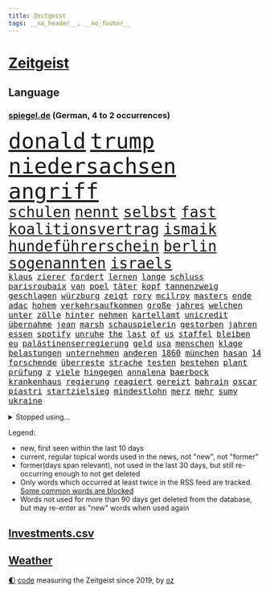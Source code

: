 ```yaml
---
title: Zeitgeist
tags: __no_header__, __no_footer__
---
```


# [Zeitgeist](https://oliz.io/zeitgeist/)

## Language

<h3><a href="https://www.spiegel.de" target="_blank">spiegel.de</a> (German, 4 to 2 occurrences)</h3>
<p style="font-family:monospace">
<span style="font-size:32pt"><a href="news_links.html#donald" class="current">donald</a></span>
<span style="font-size:32pt"><a href="news_links.html#trump" class="current">trump</a></span>
<span style="font-size:32pt"><a href="news_links.html#niedersachsen" class="current">niedersachsen</a></span>
<span style="font-size:32pt"><a href="news_links.html#angriff" class="current">angriff</a></span>
<br>
<span style="font-size:22pt"><a href="news_links.html#schulen" class="current">schulen</a></span>
<span style="font-size:22pt"><a href="news_links.html#nennt" class="current">nennt</a></span>
<span style="font-size:22pt"><a href="news_links.html#selbst" class="current">selbst</a></span>
<span style="font-size:22pt"><a href="news_links.html#fast" class="current">fast</a></span>
<span style="font-size:22pt"><a href="news_links.html#koalitionsvertrag" class="current">koalitionsvertrag</a></span>
<span style="font-size:22pt"><a href="news_links.html#ismaik" class="new">ismaik</a></span>
<span style="font-size:22pt"><a href="news_links.html#hundeführerschein" class="new">hundeführerschein</a></span>
<span style="font-size:22pt"><a href="news_links.html#berlin" class="current">berlin</a></span>
<span style="font-size:22pt"><a href="news_links.html#sogenannten" class="current">sogenannten</a></span>
<span style="font-size:22pt"><a href="news_links.html#israels" class="current">israels</a></span>
<br>
<span style="font-size:12pt"><a href="news_links.html#klaus" class="current">klaus</a></span>
<span style="font-size:12pt"><a href="news_links.html#zierer" class="new">zierer</a></span>
<span style="font-size:12pt"><a href="news_links.html#fordert" class="current">fordert</a></span>
<span style="font-size:12pt"><a href="news_links.html#lernen" class="current">lernen</a></span>
<span style="font-size:12pt"><a href="news_links.html#lange" class="current">lange</a></span>
<span style="font-size:12pt"><a href="news_links.html#schluss" class="current">schluss</a></span>
<span style="font-size:12pt"><a href="news_links.html#parisroubaix" class="new">parisroubaix</a></span>
<span style="font-size:12pt"><a href="news_links.html#van" class="current">van</a></span>
<span style="font-size:12pt"><a href="news_links.html#poel" class="new">poel</a></span>
<span style="font-size:12pt"><a href="news_links.html#täter" class="current">täter</a></span>
<span style="font-size:12pt"><a href="news_links.html#kopf" class="current">kopf</a></span>
<span style="font-size:12pt"><a href="news_links.html#tannenzweig" class="new">tannenzweig</a></span>
<span style="font-size:12pt"><a href="news_links.html#geschlagen" class="current">geschlagen</a></span>
<span style="font-size:12pt"><a href="news_links.html#würzburg" class="new">würzburg</a></span>
<span style="font-size:12pt"><a href="news_links.html#zeigt" class="current">zeigt</a></span>
<span style="font-size:12pt"><a href="news_links.html#rory" class="new">rory</a></span>
<span style="font-size:12pt"><a href="news_links.html#mcilroy" class="new">mcilroy</a></span>
<span style="font-size:12pt"><a href="news_links.html#masters" class="new">masters</a></span>
<span style="font-size:12pt"><a href="news_links.html#ende" class="current">ende</a></span>
<span style="font-size:12pt"><a href="news_links.html#adac" class="current">adac</a></span>
<span style="font-size:12pt"><a href="news_links.html#hohem" class="current">hohem</a></span>
<span style="font-size:12pt"><a href="news_links.html#verkehrsaufkommen" class="new">verkehrsaufkommen</a></span>
<span style="font-size:12pt"><a href="news_links.html#große" class="current">große</a></span>
<span style="font-size:12pt"><a href="news_links.html#jahres" class="current">jahres</a></span>
<span style="font-size:12pt"><a href="news_links.html#welchen" class="current">welchen</a></span>
<span style="font-size:12pt"><a href="news_links.html#unter" class="current">unter</a></span>
<span style="font-size:12pt"><a href="news_links.html#zölle" class="current">zölle</a></span>
<span style="font-size:12pt"><a href="news_links.html#hinter" class="current">hinter</a></span>
<span style="font-size:12pt"><a href="news_links.html#nehmen" class="current">nehmen</a></span>
<span style="font-size:12pt"><a href="news_links.html#kartellamt" class="current">kartellamt</a></span>
<span style="font-size:12pt"><a href="news_links.html#unicredit" class="current">unicredit</a></span>
<span style="font-size:12pt"><a href="news_links.html#übernahme" class="current">übernahme</a></span>
<span style="font-size:12pt"><a href="news_links.html#jean" class="current">jean</a></span>
<span style="font-size:12pt"><a href="news_links.html#marsh" class="new">marsh</a></span>
<span style="font-size:12pt"><a href="news_links.html#schauspielerin" class="current">schauspielerin</a></span>
<span style="font-size:12pt"><a href="news_links.html#gestorben" class="current">gestorben</a></span>
<span style="font-size:12pt"><a href="news_links.html#jahren" class="current">jahren</a></span>
<span style="font-size:12pt"><a href="news_links.html#essen" class="current">essen</a></span>
<span style="font-size:12pt"><a href="news_links.html#spotify" class="current">spotify</a></span>
<span style="font-size:12pt"><a href="news_links.html#unruhe" class="current">unruhe</a></span>
<span style="font-size:12pt"><a href="news_links.html#the" class="current">the</a></span>
<span style="font-size:12pt"><a href="news_links.html#last" class="current">last</a></span>
<span style="font-size:12pt"><a href="news_links.html#of" class="current">of</a></span>
<span style="font-size:12pt"><a href="news_links.html#us" class="current">us</a></span>
<span style="font-size:12pt"><a href="news_links.html#staffel" class="current">staffel</a></span>
<span style="font-size:12pt"><a href="news_links.html#bleiben" class="current">bleiben</a></span>
<span style="font-size:12pt"><a href="news_links.html#eu" class="current">eu</a></span>
<span style="font-size:12pt"><a href="news_links.html#palästinenserregierung" class="new">palästinenserregierung</a></span>
<span style="font-size:12pt"><a href="news_links.html#geld" class="current">geld</a></span>
<span style="font-size:12pt"><a href="news_links.html#usa" class="current">usa</a></span>
<span style="font-size:12pt"><a href="news_links.html#menschen" class="current">menschen</a></span>
<span style="font-size:12pt"><a href="news_links.html#klage" class="current">klage</a></span>
<span style="font-size:12pt"><a href="news_links.html#belastungen" class="current">belastungen</a></span>
<span style="font-size:12pt"><a href="news_links.html#unternehmen" class="current">unternehmen</a></span>
<span style="font-size:12pt"><a href="news_links.html#anderen" class="current">anderen</a></span>
<span style="font-size:12pt"><a href="news_links.html#1860" class="current">1860</a></span>
<span style="font-size:12pt"><a href="news_links.html#münchen" class="current">münchen</a></span>
<span style="font-size:12pt"><a href="news_links.html#hasan" class="current">hasan</a></span>
<span style="font-size:12pt"><a href="news_links.html#14" class="current">14</a></span>
<span style="font-size:12pt"><a href="news_links.html#forschende" class="current">forschende</a></span>
<span style="font-size:12pt"><a href="news_links.html#überreste" class="current">überreste</a></span>
<span style="font-size:12pt"><a href="news_links.html#strache" class="new">strache</a></span>
<span style="font-size:12pt"><a href="news_links.html#testen" class="current">testen</a></span>
<span style="font-size:12pt"><a href="news_links.html#bestehen" class="current">bestehen</a></span>
<span style="font-size:12pt"><a href="news_links.html#plant" class="current">plant</a></span>
<span style="font-size:12pt"><a href="news_links.html#prüfung" class="current">prüfung</a></span>
<span style="font-size:12pt"><a href="news_links.html#z" class="current">z</a></span>
<span style="font-size:12pt"><a href="news_links.html#viele" class="current">viele</a></span>
<span style="font-size:12pt"><a href="news_links.html#hingegen" class="current">hingegen</a></span>
<span style="font-size:12pt"><a href="news_links.html#annalena" class="current">annalena</a></span>
<span style="font-size:12pt"><a href="news_links.html#baerbock" class="current">baerbock</a></span>
<span style="font-size:12pt"><a href="news_links.html#krankenhaus" class="current">krankenhaus</a></span>
<span style="font-size:12pt"><a href="news_links.html#regierung" class="current">regierung</a></span>
<span style="font-size:12pt"><a href="news_links.html#reagiert" class="current">reagiert</a></span>
<span style="font-size:12pt"><a href="news_links.html#gereizt" class="current">gereizt</a></span>
<span style="font-size:12pt"><a href="news_links.html#bahrain" class="current">bahrain</a></span>
<span style="font-size:12pt"><a href="news_links.html#oscar" class="current">oscar</a></span>
<span style="font-size:12pt"><a href="news_links.html#piastri" class="current">piastri</a></span>
<span style="font-size:12pt"><a href="news_links.html#startzielsieg" class="new">startzielsieg</a></span>
<span style="font-size:12pt"><a href="news_links.html#mindestlohn" class="current">mindestlohn</a></span>
<span style="font-size:12pt"><a href="news_links.html#merz" class="current">merz</a></span>
<span style="font-size:12pt"><a href="news_links.html#mehr" class="current">mehr</a></span>
<span style="font-size:12pt"><a href="news_links.html#sumy" class="new">sumy</a></span>
<span style="font-size:12pt"><a href="news_links.html#ukraine" class="current">ukraine</a></span>
</p>
<details>
<summary>Stopped using...</summary>
<p class="former" style="font-size:12pt">
getan(1635) umstrittenen(1635) prüft(1634) teams(1634) terroristen(1634) 37(1633) funktionieren(1633) halle(1633) manchester(1633) nazis(1633) wettbewerb(1633) bekanntesten(1632) beteiligten(1632) durchsucht(1632) erinnerungen(1632) kämpfte(1632) verbietet(1632) abstimmen(1631) beschreibt(1631) gelassen(1631) jugendlichen(1631) signal(1631) eingestellt(1630) mengen(1630) strengere(1630) unbekannten(1630) gefährliche(1629) lauterbach(1629) nahmen(1629) sanktionen(1629) explosion(1628) hinterher(1628) united(1628) zentrum(1628) überwinden(1628) ausschreitungen(1627) lufthansa(1627) angekommen(1626) athleten(1626) bessere(1626) kanzleramt(1626) privaten(1626) schoss(1626) schwierigkeiten(1626) sturm(1626) taylor(1626) viertel(1626) weitergeht(1626) widerspricht(1626) wohnhaus(1626) stolz(1625) bsc(1624) hertha(1624) rassistischen(1624) tokio(1624) ausfallen(1623) bahnhof(1623) endgültig(1623) langfristig(1623) solidarität(1623) woher(1623) zusammenarbeit(1623) klimapolitik(1622) brite(1621) pocht(1621) streitkräfte(1621) 2030(1619) brutal(1619) bundesstaat(1618) genauso(1618) sports(1618) begann(1617) hotels(1617) nerven(1617) ausbau(1616) weckt(1616) überholt(1616) einschränkungen(1615) gekauft(1615) polnische(1614) änderungen(1614) achten(1613) halb(1613) haushalte(1613) holocaust(1613) gestürzt(1611) gesamten(1608) orten(1608) vorgelegt(1608) erwachsene(1606) wem(1605) vorwürfen(1604) ausgesetzt(1603) bremsen(1602) beweise(1597) wendet(1595) möglichkeiten(1590) gehabt(1589) zdf(1580) teuren(1579) aktionen(1567) schiffe(1555) gebeten(1456) rumänien(1451) werte(1440) gestanden(1409) felix(1390) zentralbank(1374) novak(1373) 700(1321) nachspielzeit(1316) realität(1308) gemeinschaft(1300) älteste(1269) schülerin(1239) gestört(1232) zufall(1209) geheimdienst(1198) gefechte(1182) zusammenhalt(1172) geschenk(1160) spiegeltitelstory(1119) fluss(1118) brandenburger(1108) fox(1088) 48(1075) anschuldigungen(1068) zentrale(1054) hitze(1046) ausbauen(1031) jimmy(1016) angehörigen(1013) neustart(1013) fahrgäste(1012) newsletter(1010) schwimmen(1007) erntet(1000) geste(1000) verstoßen(997) schwächelt(990) landwirtschaft(987) ähnlichen(979) gehirn(975) ganzes(956) antarktis(941) erzielte(932) pakete(897) außenpolitik(881) ig(866) metall(866) staates(859) 4(855) djokovic(845) gesagt(838) wand(796) liebt(794) wasserstoff(794) startups(786) filmen(784) schweres(783) 5000(779) uefa(777) karin(773) anlagen(744) fließen(744) bier(736) betrunkener(725) gekürt(717) durchgesetzt(706) samuel(703) 8000(691) unterbrochen(688) ereignis(687) arabischen(686) lied(682) psychische(676) spektakulären(676) partien(673) mahnen(672) swift(665) herkunft(659) drückt(642) stellvertretende(641) stellenabbau(635) vertrauter(633) pass(630) queere(630) erderwärmung(628) schmidt(625) nördlich(617) froh(608) wmtitel(608) albtraum(596) parlamentswahl(596) südkoreanische(593) dauerte(588) völkermord(586) schwachen(579) jubeln(575) dirk(572) erwachsenen(563) schwester(560) aserbaidschan(559) verspottet(559) gearbeitet(547) jüdischen(545) zusammengestoßen(540) unternehmens(536) ausfälle(532) 22jährige(531) nächte(530) wilde(524) propalästinensische(517) kilo(514) adam(503) bettina(502) geiselnahme(496) psychologe(482) geheimnisse(481) golden(478) oscarpreisträgerin(477) po(474) ryan(473) größe(467) unwahrscheinlich(464) vergleichsweise(464) giftige(463) bahnen(457) riesigen(457) eilantrag(455) bezeichnete(448) besonderes(445) anthony(444) ruiniert(443) vincent(443) aussteigen(442) firmenchef(441) sendet(437) pazifik(435) japaner(434) zählte(431) dreharbeiten(425) ball(417) 160(416) zurückziehen(414) manipulation(413) stützt(412) gefälschte(406) auslieferung(405) bronze(405) inakzeptabel(404) hing(400) mallorca(396) sechste(394) potter(393) angewiesen(391) klärt(390) usmedien(390) rheinmetall(389) handlungen(388) rihanna(387) superreichen(387) verdachts(385) kitas(384) agenda(383) höchstwert(382) hessischen(380) jacht(379) klettert(378) internen(377) dürfe(372) marihuana(372) geschoben(370) auftreten(369) vorschriften(365) einblick(364) ruhrgebiet(361) auswärtigen(360) royals(358) wade(356) integration(353) faktencheck(352) 250(351) angebote(350) verrat(342) parteispitze(340) norwegische(339) engel(337) publikums(336) verspielt(336) verlobung(335) kontrollen(333) chinese(332) rechtsstreit(325) kugeln(320) wandel(320) leitete(319) lebenserwartung(317) begeisterung(314) landsleute(312) einzig(311) entwirft(308) mitstreiter(308) kanzlerschaft(307) weltkriegs(305) mächtig(302) eras(301) griechische(300) jeweils(300) shitstorm(299) klimawandels(298) grand(297) verspätungen(297) einsteigen(296) gewaltsamen(296) beschweren(293) ereignisse(293) matthew(293) ausgebuht(292) neuestes(292) rassistischer(290) co₂ausstoß(286) franken(285) lügt(285) kopfhörer(284) sorgten(283) love(282) übte(281) geschäftsmann(279) vorsichtig(278) wachsende(278) youtuber(278) wahlkampfs(276) enttäuschung(275) gekämpft(275) verstärken(274) autounfall(273) kocht(273) bitcoin(272) gemeinsames(271) reihen(271) beschert(269) popsängerin(269) immobilienkrise(268) usmilitär(268) verfehlt(267) lothar(266) englischer(265) fühle(264) oberfläche(264) homeoffice(263) fitnessstudio(262) lebe(261) legende(261) jong(260) glaube(257) militärexperte(256) untergrund(253) geschah(252) geschäftsmodell(252) ausgeschieden(251) verkörpert(251) schwedische(250) sondersitzung(250) anrichten(247) heimwm(247) a1(246) routinen(246) drohenden(243) sekte(241) tatwaffe(239) merz'(237) brauchte(236) momentan(235) potenzielle(235) schadstoffe(234) metropolen(231) sechsten(230) trübt(229) ludwig(228) vertretern(228) rufe(227) 27jährige(225) kalifornischen(225) caroline(223) charts(223) norwegischen(222) standard(221) tagesordnung(221) kanal(220) decken(219) verbannt(218) ausgetauscht(217) gezielte(217) gerammt(215) möglichem(215) weitermachen(215) bevorstehen(214) stichelt(213) gebiets(212) einzusetzen(211) bauarbeiten(210) schwedischen(210) gescheiterte(209) krüger(209) bezeichnen(207) paketen(207) umsätze(207) celle(206) ngos(205) sahen(205) jährlichen(204) pakistanischen(204) baku(203) revision(203) rodrigo(203) betäubt(202) beweis(202) spieltag(202) bewirbt(201) state(201) trudeau(197) krankenhäusern(196) podcasts(196) recherchen(196) with(196) wolfsburger(196) festgehalten(194) inflationsrate(194) kloeppel(194) anzahl(193) dicht(192) doku(192) zuständig(192) gelangen(191) raumfahrtunternehmen(191) fassen(189) verdiente(188) braunschweig(186) eindämmen(186) freundlich(186) spö(186) aston(185) silke(185) einziehen(183) milde(182) infiziert(181) mächtigste(180) vermittelt(180) grundschulen(179) neymar(179) ursprung(179) begrüßt(178) saturday(178) springer(177) dreier(176) geladen(176) haustiere(176) warnzeichen(176) alljährlich(174) sinkende(174) techno(174) brooklyn(173) eilt(173) angeführt(172) reichten(172) weh(172) entweder(171) neuwagen(171) verteidigungsausgaben(171) nadel(170) südlich(170) eva(169) sportdirektor(169) militärhilfen(167) tarifgespräche(167) wortwahl(167) brille(166) fünfprozenthürde(165) misere(165) getrennt(164) hiobsbotschaft(164) klimaaktivistin(163) wurst(163) erschreckend(162) führungskräfte(161) hacker(161) pink(161) t(161) warriors(161) amtsantritt(160) heizen(160) klassenzimmer(160) tabellenspitze(160) techniker(160) wohnhäuser(160) unattraktiver(159) ukrainepolitik(158) untersuchten(158) erkrankten(157) gedenkt(157) gegnern(157) keeper(157) rekordhoch(157) verhinderten(157) panikattacken(156) schokolade(156) elfjähriges(155) rekordniveau(154) vereint(154) nette(153) verfallsdatum(152) autorinnen(151) nationalteam(150) ausgegeben(149) demonstrativ(149) 8(148) flutkatastrophe(147) scheiden(147) tonnenweise(147) treibstoff(147) atomwaffen(146) erwachsen(146) globales(146) odessa(146) personalien(146) grundschule(145) zünden(145) callcenter(144) wärmepumpen(144) 40jährigen(143) staatsverschuldung(143) unfällen(143) zusammenstoß(143) selbstbewusst(142) 37jährige(141) bewunderung(141) ginge(140) unterdrückung(140) cduabgeordneter(139) warnstreiks(139) bundesbank(138) ungebremst(138) beschädigen(137) entführte(137) komikerin(137) effizient(136) systematischen(136) vermieter(134) formuliert(133) pokémon(133) zufriedenheit(133) ökonomische(133) ausländischer(132) heinrich(132) kongress(132) wirtschaftswachstum(132) zurückgeholt(132) schwierigsten(131) angestellter(130) bosch(130) nets(130) potenziellen(130) ausbilden(129) angemeldet(128) cornelia(128) smog(127) feministische(126) afdchefin(125) alfred(125) antritt(125) ferne(125) atalanta(124) euregierungschefs(124) finanzieren(124) 57(123) einzigartig(123) jesus(123) arbeitsgericht(122) bangt(122) drohung(122) rituale(122) aserbaidschans(121) fahrplan(121) royale(121) wirtschaftsweisen(121) niederlagen(120) suspendiert(120) vorgezogene(120) anonyme(119) elternhaus(119) tropfen(119) uskongress(119) cousin(118) globe(118) rentnerinnen(118) vendée(118) durchbringen(117) französin(117) herunter(117) kühler(117) onlyfans(117) regie(117) alkoholisierter(116) amtseinführung(116) linkedin(116) report(116) verordnet(116) heidelberger(114) liter(114) nordische(114) verwandeln(114) feuerwerk(113) marius(113) oscarverleihung(113) sanieren(113) stuhl(113) veränderten(113) zurückhaltender(113) abgewählt(111) besonderer(111) ältestes(111) keineswegs(110) mcconaughey(110) produkt(110) resilienz(110) wgzimmer(110) lockern(109) tanz(109) unglücks(109) vorläufig(109) weckruf(109) ärmer(109) birgt(108) aufbruchstimmung(107) ballauf(107) kronprinzessin(107) mettemarit(107) produktiver(107) schenk(107) schmid(107) spielraum(107) würdig(107) mettemarits(106) sage(106) schacht(106) angefahren(105) chefredakteurin(105) general(105) seniorin(105) spiegelanalyse(105) bali(104) cadillac(104) einhell(104) einstecken(104) makita(104) ryobi(104) worx(104) 2034(103) formtief(103) strich(103) weigern(103) argument(102) anfänger(101) insider(101) mitgliedschaft(101) missglückte(100) widersprüchliche(100) lasse(99) marsalek(99) wiederum(99) geiger(98) georgischen(98) kombination(98) sportchef(98) vinzenz(98) umsonst(97) weite(97) durchgang(96) ergreifen(94) geldanlage(94) zündet(94) überraschungen(94) aktive(93) befürworter(93) bemannte(93) boni(93) schlechtere(93) vorrangig(93) ezb(92) freiheitsstrafen(92) fsb(92) ökostrom(92) abgelehnte(91) fechten(91) nördlichen(91) stilllegen(91) vision(91) dieselautos(90) dyson(90) gegebenenfalls(90) großraum(90) varta(90) vergiftet(90) beeindruckender(89) ecken(89) emma(89) foltergefängnissen(89) minijobber(89) revier(89) absolut(88) cynthia(88) erivo(88) geschenken(88) niedliche(88) op(88) 900(87) copernicus(87) dringendem(87) gründet(87) helferinnen(87) juventus(87) produktionen(87) unglücklichen(87) 54(86) abhängen(86) briefen(86) belgier(85) dankbar(85) erdtrabant(85) kaninchen(85) mehrjährigen(85) chemiekonzern(84) institution(84) leitzinsen(84) mittwochmorgen(84) pelicots(84) scherzt(84) bewertung(83) kompensieren(83) regelungen(83) tafeln(83) techbosse(83) verrücktesten(83) curry(82) panamakanals(82) traumtor(82) zyklon(82) börsennotierung(81) eyes(81) ingolstadt(81) madrider(81) orbit(81) panama(81) privater(81) verteilte(81) zusammenschluss(81) baubranche(80) baustellen(80) führender(80) limit(80) traditioneller(80) enteignet(79) wahlversprechen(79) bewegte(78) familiengeschichte(78) handygames(78) hintergründen(78) somalia(78) stoff(78) dopingtests(77) exwirecardvorstand(77) himmler(77) rücksicht(77) sschef(77) verwandelten(77) wonach(77) anfangen(76) ausgerottet(76) sehnen(76) turm(76) turnieren(76) vorbeigeflogen(76) zielen(76) einverleiben(75) fliegende(75) meldungen(75) zahlte(75) niederlegung(74) regierte(74) schwede(74) amtlich(73) assadanhänger(73) außergewöhnlicher(73) micheil(73) panamakanal(73) vorteil(73) zufälle(73) amokfahrer(72) erlebnisse(72) grenzerfahrungen(72) schande(72) woanders(72) diät(71) hannawald(71) pflegenotstand(71) architekten(70) diverse(70) elitesoldat(70) stellvertreter(70) drücken(69) funktionierte(69) furchtbar(69) gap(69) malen(69) panamas(69) verlorenen(69) abziehen(68) auslandsnachrichtendienst(68) beamtenstatus(68) besitzern(68) fernzug(68) interaktiver(68) trumpvertraute(68) weltraumschrott(68) zigarette(68) abo(67) bekanntgegeben(67) elbtunnel(67) regionalen(67) vereinbar(67) w(67) überfielen(67) freikommen(66) londons(66) prokrastination(66) ähnlichkeit(66) beauftragt(65) fußgängerzone(65) kneipe(65) leichtigkeit(65) norwegischer(65) sechzigerjahren(65) unpünktlich(65) vorzugehen(65) wildesten(65) überzogen(65) dreierbündnis(64) neos(64) pitbull(64) sicherheitsvorkehrungen(64) zeige(64) övp(64) bedauert(63) culkin(63) dumplings(63) feierabendverkehr(63) kieran(63) migrationsthemen(63) napoleon(63) aufgefallen(62) doppelstaatlern(62) kümmert(62) militärausgaben(62) tauschten(62) abtrünnige(61) gentleman(61) inne(61) nsu(61) pakistanische(61) sunshine(61) trumpanhänger(61) angesetzt(60) aufbau(60) brennen(60) klausur(60) radikalisiert(60) rechenzentren(60) schwelle(60) zugehörigkeit(60) begegnet(59) co₂preis(59) geständnis(59) schleswigholsteins(59) taipeh(59) wehrte(58) eigentum(57) lautstarker(57) lebensstil(57) talkshow(57) wirtschaftsstandort(57) argumente(56) auftaktmatch(56) bevorstehenden(56) gift(56) kugelbomben(56) natostaaten(56) notenbank(56) aussortiert(55) blumen(55) dark(55) innovativ(55) norwegens(55) strömte(55) umgekippt(55) 155(54) alonso(54) anfrage(54) autokauf(54) bismarcks(54) darian(54) gouverneurin(54) platzieren(54) spioniert(54) xabi(54) echo(53) event(53) manuela(53) radelt(52) verwechselt(52) ausbruchs(51) boom(51) boykottiert(51) eingelöst(51) erkämpfte(51) goebbels(51) präparierte(51) rennkalender(51) stallone(51) treffpunkt(51) 299(50) datenschützer(50) humbert(50) langläufer(50) niedergeschlagen(50) pain(50) spielplatz(50) spitzen(50) ugo(50) ausgefeilte(49) chefredakteur(49) denis(49) duelle(49) gerichtsurteil(49) starship(49) architekt(48) fußballbundestrainer(48) kombinierer(48) luxus(48) spender(48) umzusetzen(48) usstrafzölle(48) inszenierung(47) millionenspende(47) pakistans(47) palästinaflagge(47) saale(47) umsiedlung(47) außenpolitisch(46) migrantinnen(46) old(46) organisieren(46) reif(46) videoassistent(46) zähnen(46) befreite(45) empfohlenen(45) trage(45) verhängten(45) videobeweis(45) einflussreiche(44) lebenslauf(44) minimum(44) regierungstruppen(44) warnstreik(44) bismarck(43) bundestagsverwaltung(43) erreichten(43) fleck(43) gehypten(43) nikola(43) terminal(43) vaterschaft(43) üblichen(43) davie(42) ekitiké(42) flow(42) gedenktag(42) kinderwunsch(42) mondes(42) selke(42) verschärfte(42) spitzenpolitiker(41) angehalten(40) eben(40) geografie(40) lotti(40) steuererklärung(40) drahtzieher(39) guantanamo(39) pflegende(39) to(39) 235(38) festland(38) santos(38) wohnungsbrand(38) bonus(37) cruises(37) désirée(37) mitbekommen(37) sofortmaßnahmen(37) ökonomin(37) baron(36) besitzanspruch(36) polansky(36) roy(36) schallmauer(36) skiwm(36) weiblich(36) fundament(35) k(35) nordischen(35) bundesamts(34) dagegenzuhalten(34) dewalt(34) entzweit(34) herrscher(34) hotelzimmer(34) undichte(34) verhältnisse(34) ablegen(33) jugendklub(33) karneval(33) milliardenvermögen(33) moderner(33) reisehinweise(33) sarscov2(33) schwimmbäder(33) wette(33) gerichtsprozess(32) schreckens(32) südpol(32) che(31) riviera(31) saniert(31) verrückten(31) albanese(30) fahrerflucht(30) handelszöllen(30) haushaltsdefizit(30) irrweg(30) jazz(30) athena(29) intendant(29) klose(29) nachbesserungen(29) pflegern(29) propagierte(29) theaters(29) 26jährigen(28) dunklen(28) feinstaub(28) gazaplan(28) landesweit(28) sge(28) adel(27) anknüpfen(27) dick(27) ermittlungsbehörde(27) migrationshintergrund(27) weggeworfene(27) wohnraum(27) fahrgästen(26) gerichts(26) gewandelt(26) hirte(26) meereis(26) rekordmeister(26) zweitstimmen(26) abstand(25) großzügig(25) henning(25) pazifist(25) terrorisieren(25) verschaffte(25) finanzbranche(24) haare(24) offenlegung(24) parteifreunde(24) patentstreit(24) preisgekrönte(24) ukraines(24) buchung(23) dopingsperre(23) fanszene(23) hamburgharburg(23) konzentriert(23) luftqualität(23) müttern(23) schlimme(23) weltmeere(23) geradezu(22) gleis(22) höchster(22) migrationsfragen(22) negativ(22) schreitet(22) silber(22) stapeln(22) wahlbeteiligung(22) abwehrkampf(21) achte(21) berechnungen(21) doziert(21) übergriffig(21) saturn(20) demografische(19) hanna(19) karnevals(19) russlandfeldzug(19) vodafone(19) bestritten(18) bischöfe(18) buschbrände(18) connecticut(18) franzstefan(18) gady(18) gesellschaftliches(18) kollisionen(18) rasche(18) rekonstruiert(18) sozialwissenschaftler(18) vorantreiben(18) indian(17) küstenwache(17) pattinson(17) wells(17) zelebrieren(17) billige(16) rage(16) segelregatta(16) weynbergh(16) bedeutender(15) bundesbehörden(15) kollidieren(15) tennisturnier(15) trondheim(15) unweit(15) übergewicht(15) übernachten(15) banksygemälde(14) beendigung(14) blink182star(14) hoppus(14) oberursel(14) pkk(14) pkkgründer(14) rekordgewinn(14) schwarzrotes(14) versteigern(14) öcalan(14) alleinige(13) berry(13) riesen(13) geglaubt(12) mäßig(12) stemmen(12) warnstreikwelle(12) desaströsen(11) führenden(11) luxusjacht(11) sinnlose(11) sondierung(11) sondierungen(11) sondierungsgesprächen(11) sonnig(11) staatsräson(11) versagten(11)
</p>
</details>
<p>Legend:
<ul>
<li><span class="new">new</span>, first seen within the last 10 days</li>
<li><span class="current">current</span>, regular topical words used in the news, not "new", not "former"</li>
<li><span class="former">former(days span relevant)</span>, not used in the last 30 days, but still re-occurring enough to not get deleted</li>
<li>Only words which occurred at least twice in the RSS feed are tracked. <a href="language/filters.py">Some common words are blocked</a></li>
<li>Words not used for more than 90 days get deleted from the database, but may re-enter as "new" words when used again</li>
</ul>
</p>

## [Investments](investments.html)[.csv](investments.csv)

## [Weather](weather.html)

<footer>
<a href="javascript:toggleTheme()" class="nav">🌓</a>
<a href="https://github.com/ooz/zeitgeist">code</a> measuring the Zeitgeist since 2019, by <a href="https://oliz.io">oz</a>
</footer>
